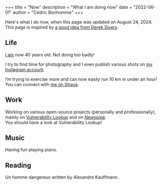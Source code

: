 +++
title = "Now"
description = "What I am doing now"
date = "2022-06-01"
author = "Cédric Bonhomme"
+++

Here's what I do now, when this page was updated on August 24, 2024.  
This page is inspired by [a good idea from Derek Sivers](https://nownownow.com/about).


## Life

[I am](https://pixelfed.social/i/web/post/728163567326126383) now 40 years old.
Not doing too badly!

I try to find time for photography and I even publish various shots
on [my Instagram account](https://www.instagram.com/_ecbo_/).

I’m trying to exercise more and can now easily run 10 km in under an hour!
You can connect with [me on Strava](https://www.strava.com/athletes/cedricbonhomme).

## Work

Working on various open-source projects (personally and professionally), mainly on
[Vulnerability Lookup](https://github.com/cve-search/vulnerability-lookup) and on
[Newspipe](https://github.com/cedricbonhomme/newspipe).  
You should have a look at Vulnerability Lookup!


## Music

Having fun playing piano.


## Reading

Un homme dangereux written by Alexandre Kauffmann.

